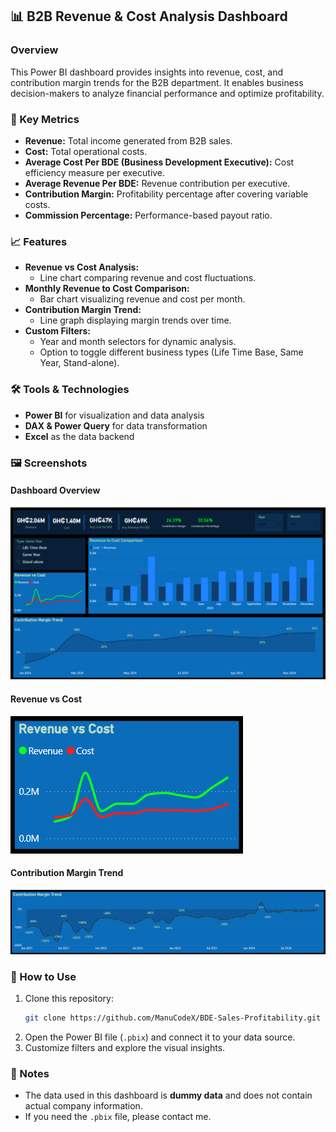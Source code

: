 ## 📊 B2B Revenue & Cost Analysis Dashboard  

### Overview  
This Power BI dashboard provides insights into revenue, cost, and contribution margin trends for the B2B department. It enables business decision-makers to analyze financial performance and optimize profitability.  

### 🔹 Key Metrics  
- **Revenue:** Total income generated from B2B sales.  
- **Cost:** Total operational costs.  
- **Average Cost Per BDE (Business Development Executive):** Cost efficiency measure per executive.  
- **Average Revenue Per BDE:** Revenue contribution per executive.  
- **Contribution Margin:** Profitability percentage after covering variable costs.  
- **Commission Percentage:** Performance-based payout ratio.  

### 📈 Features  
- **Revenue vs Cost Analysis:**  
  - Line chart comparing revenue and cost fluctuations.  
- **Monthly Revenue to Cost Comparison:**  
  - Bar chart visualizing revenue and cost per month.  
- **Contribution Margin Trend:**  
  - Line graph displaying margin trends over time.  
- **Custom Filters:**  
  - Year and month selectors for dynamic analysis.  
  - Option to toggle different business types (Life Time Base, Same Year, Stand-alone).  

### 🛠️ Tools & Technologies  
- **Power BI** for visualization and data analysis  
- **DAX & Power Query** for data transformation  
- **Excel** as the data backend  

### 🖼️ Screenshots  
#### Dashboard Overview  
![Dashboard Overview](screenshots/Overview.png)  

#### Revenue vs Cost  
![Revenue vs Cost](screenshots/Trend.png)  

#### Contribution Margin Trend  
![Contribution Margin Trend](screenshots/Contribution.png)  

### 🚀 How to Use  
1. Clone this repository:  
   ```bash  
   git clone https://github.com/ManuCodeX/BDE-Sales-Profitability.git  
   ```  
2. Open the Power BI file (`.pbix`) and connect it to your data source.  
3. Customize filters and explore the visual insights.  

### 📢 Notes  
- The data used in this dashboard is **dummy data** and does not contain actual company information.  
- If you need the `.pbix` file, please contact me.  
